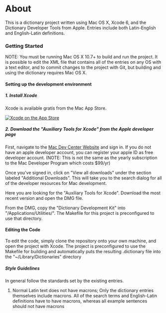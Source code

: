 # About

This is a dictionary project written using Mac OS X, Xcode 6, and the Dictionary
Developer Tools from Apple. Entries include both Latin-English and English-Latin
definitions.

### Getting Started

NOTE: You must be running Mac OS X 10.7+ to build and run the project. It is
possible to edit the XML file that contains all of the entries on any OS with
a text editor, and to commit changes to the project with Git, but building and
using the dictionary requires Mac OS X.

#### Setting up the development environment

##### 1. Install Xcode

Xcode is available gratis from the Mac App Store.

[![Xcode on the App Store](https://raw.github.com/NLBuescher/ModernLatinDictionary/gh-pages/images/xcode_app_store.png)](https://itunes.apple.com/us/app/xcode/id497799835?mt=12)

##### 2. Download the "Auxiliary Tools for Xcode" from the Apple developer page

First, navigate to the [Mac Dev Center Website](https://developer.apple.com/devcenter/mac/index.action)
and sign in. If you do not have an apple developer account, you can register 
your apple ID as free developer account. (NOTE: This is not the same as the
yearly subscription to the Mac Developer Program which costs $99/yr)

Once you've signed in, click on "View all downloads" under the section labeled
"Additional Downloads". This will take you to the search dialog for all of the
developer resources for Mac development.

Here you are looking for the "Auxiliary Tools for Xcode". Download the most recent
version and open the DMG file.

From the DMG, copy the "Dictionary Development Kit" into "/Applications/Utilities/".
The Makefile for this project is preconfigured to use that directory.

#### Editing the Code

To edit the code, simply clone the repository onto your own machine, and open the
project with Xcode. The project is preconfigured to use the Makefile for building
and automatically puts the resulting .dictionary file into the
"~/Library/Dictionaries" directory

##### Style Guidelines

In general follow the standards set by the existing entries.

1. Normal Latin text does not have macrons; Only the dictionary entries
   themselves include macrons. All of the search terms and English-Latin
   definitions have to have macrons, whereas all example sentences should not
   have macrons
